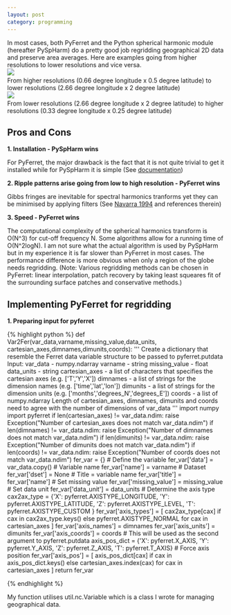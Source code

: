 ```yaml
---
layout: post
category: programming
---
```


<!--start-excerpt-->In most cases, both PyFerret and the Python spherical harmonic module (hereafter PySpHarm) do a pretty good job regridding geographical 2D data and preserve area averages.  Here are examples going from higher resolutions to lower resolutions and vice versa. <!--end-excerpt-->

<div class="row">
  <div class="col-sm-6 col-md-4">
    <div class="thumbnail">
      <img data-src="holder.js/300x200" src="/assets/images/regridding_py_lower_crop.png">
      <div class="caption">
        From higher resolutions (0.66 degree longitude x 0.5 degree latitude) to lower resolutions (2.66 degree longitude x 2 degree latitude)
      </div>
    </div>
  </div>
  <div class="col-sm-6 col-md-4">
    <div class="thumbnail">
      <img data-src="holder.js/300x200" src="/assets/images/regridding_py_higher_crop.png">
      <div class="caption">
        From lower resolutions (2.66 degree longitude x 2 degree latitude) to higher resolutions (0.33 degree longitude x 0.25 degree latitude)
      </div>
    </div>
  </div>
</div>

Pros and Cons
---

**1. Installation - PySpHarm wins**

For PyFerret, the major drawback is the fact that it is not quite trivial to get it installed while for PySpHarm it is simple (See [documentation](http://pyspharm.googlecode.com/svn/trunk/html/index.html))

**2. Ripple patterns arise going from low to high resolution - PyFerret wins**

Gibbs fringes are inevitable for spectral harmonics tranforms yet they can be minimised by applying filters (See [Navarra 1994](http://journals.ametsoc.org/doi/abs/10.1175/1520-0442%281994%29007%3C1169%3AROTGOI%3E2.0.CO%3B2) and references therein)

**3. Speed - PyFerret wins**

The computational complexity of the spherical harmonics transform is O(N^3) for cut-off frequency N.  Some algorithms allow for a running time of O(N^2logN).  I am not sure what the actual algorithm is used by PySpHarm but in my experience it is far slower than PyFerret in most cases.  The performance difference is more obvious when only a region of the globe needs regridding.
(Note: Various regridding methods can be chosen in PyFerret: linear interpolation, patch recovery by taking least squeares fit of the surrounding surface patches and conservative methods.)


Implementing PyFerret for regridding
---

**1. Preparing input for pyferret**

{% highlight python %}
def Var2Fer(var_data,varname,missing_value,data_units,
	cartesian_axes,dimnames,dimunits,coords):
    ''' Create a dictionary that resemble the Ferret
	data variable structure to be passed to pyferret.putdata
    Input:
    var_data       - numpy.ndarray
    varname        - string
    missing_value  - float
    data_units     - string
    cartesian_axes - a list of characters that specifies
                     the cartesian axes (e.g. ['T','Y','X'])
    dimnames       - a list of strings for the dimension names
                     (e.g. ['time','lat','lon'])
    dimunits       - a list of strings for the dimension units
                     (e.g. ['months','degrees_N','degrees_E'])
    coords         - a list of numpy.ndarray
    Length of cartesian_axes, dimnames, dimunits and coords need
    to agree with the number of dimensions of var_data
    '''
    import numpy
    import pyferret
    if len(cartesian_axes) != var_data.ndim:
        raise Exception("Number of cartesian_axes does not match var_data.ndim")
	if len(dimnames) != var_data.ndim:
        raise Exception("Number of dimnames does not match var_data.ndim")
    if len(dimunits) != var_data.ndim:
        raise Exception("Number of dimunits does not match var_data.ndim")
    if len(coords) != var_data.ndim:
        raise Exception("Number of coords does not match var_data.ndim")
    fer_var = {}
    # Define the variable
    fer_var['data'] = var_data.copy()
    # Variable name
    fer_var['name'] = varname
    # Dataset
    fer_var['dset'] = None
    # Title = variable name
    fer_var['title'] = fer_var['name']
    # Set missing value
    fer_var['missing_value'] = missing_value
    # Set data unit
    fer_var['data_unit'] = data_units
    # Determine the axis type
    cax2ax_type = {'X': pyferret.AXISTYPE_LONGITUDE,
                   'Y': pyferret.AXISTYPE_LATITUDE,
                   'Z': pyferret.AXISTYPE_LEVEL,
                   'T': pyferret.AXISTYPE_CUSTOM }
    fer_var['axis_types'] = [ cax2ax_type[cax] 
                              if cax in cax2ax_type.keys() 
                              else pyferret.AXISTYPE_NORMAL
                              for cax in cartesian_axes ]
    fer_var['axis_names'] = dimnames
    fer_var['axis_units'] = dimunits
    fer_var['axis_coords'] = coords
    # This will be used as the second argument to pyferret.putdata
    axis_pos_dict = {'X': pyferret.X_AXIS,
                     'Y': pyferret.Y_AXIS,
                     'Z': pyferret.Z_AXIS,
                     'T': pyferret.T_AXIS}
    # Force axis position
    fer_var['axis_pos'] = [ axis_pos_dict[cax]
                            if cax in axis_pos_dict.keys()
                            else cartesian_axes.index(cax)
                            for cax in cartesian_axes ]
    return fer_var

{% endhighlight %}

My function utilises util.nc.Variable which is a class I wrote for managing geographical data.
